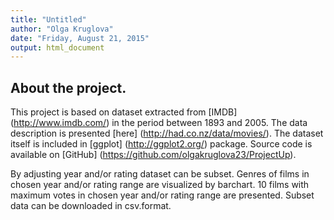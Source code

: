 ```yaml
---
title: "Untitled"
author: "Olga Kruglova"
date: "Friday, August 21, 2015"
output: html_document
---
```


## About the project.

This project is based on dataset extracted from [IMDB] (http://www.imdb.com/) in the period between 1893 and 2005. The data description is presented [here] (http://had.co.nz/data/movies/). The dataset itself is included in [ggplot] (http://ggplot2.org/) package. Source code is available on [GitHub] (https://github.com/olgakruglova23/ProjectUp). 


By adjusting year and/or rating dataset can be subset. Genres of films in chosen year and/or rating range are visualized by barchart. 10 films with maximum votes in chosen year and/or rating range are presented. Subset data can be downloaded in csv.format. 
